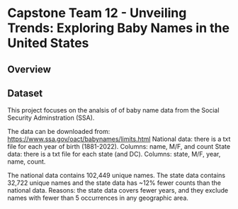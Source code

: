 # Capstone Team 12 - Unveiling Trends: Exploring Baby Names in the United States

## Overview

## Dataset
This project focuses on the analsis of of baby name data from the Social Security Adminstration (SSA).  

The data can be downloaded from: https://www.ssa.gov/oact/babynames/limits.html
    National data: there is a txt file for each year of birth (1881-2022). Columns: name, M/F, and count
    State data: there is a txt file for each state (and DC). Columns: state, M/F, year, name, count.

The national data contains 102,449 unique names. The state data contains 32,722 unique names and the state data has ~12% fewer counts than the national data. Reasons: the state data covers fewer years, and they exclude names with fewer than 5 occurrences in any geographic area.
